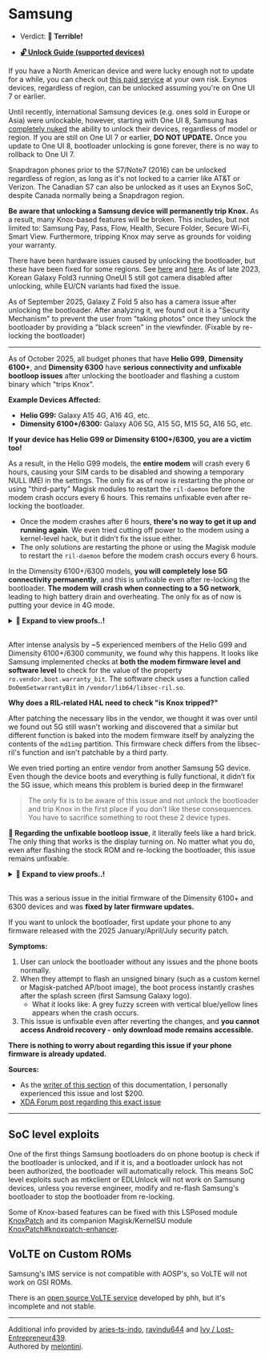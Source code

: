 # Samsung

- Verdict: **🍅 Terrible!**
* [**🔓️ Unlock Guide (supported devices)**](../../misc/samsung-unlock.md)

If you have a North American device and were lucky enough not to update for a while, you can check out [this paid service][Paid North American Unlock] at your own risk. Exynos devices, regardless of region, can be unlocked assuming you're on One UI 7 or earlier. 

Until recently, international Samsung devices (e.g. ones sold in Europe or Asia) were unlockable, however, starting with One UI 8, Samsung has [completely nuked][One UI 8 Unlock] the ability to unlock their devices, regardless of model or region. If you are still on One UI 7 or earlier, **DO NOT UPDATE.** Once you update to One UI 8, bootloader unlocking is gone forever, there is no way to rollback to One UI 7.

Snapdragon phones prior to the S7/Note7 (2016) can be unlocked regardless of region, as long as it's not locked to a carrier like AT&T or Verizon. The Canadian S7 can also be unlocked as it uses an Exynos SoC, despite Canada normally being a Snapdragon region.

**Be aware that unlocking a Samsung device will permanently trip Knox.** As a result, many Knox-based features will be broken. This includes, but not limited to: Samsung Pay, Pass, Flow, Health, Secure Folder, Secure Wi-Fi, Smart View. Furthermore, tripping Knox may serve as grounds for voiding your warranty.

There have been hardware issues caused by unlocking the bootloader, but these have been fixed for some regions. See [here][1] and [here][2]. As of late 2023, Korean Galaxy Fold3 running OneUI 5 still got camera disabled after unlocking, while EU/CN variants had fixed the issue.

As of September 2025, Galaxy Z Fold 5 also has a camera issue after unlocking the bootloader. After analyzing it, we found out it is a "Security Mechanism" to prevent the user from "taking photos" once they unlock the bootloader by providing a "black screen" in the viewfinder. (Fixable by re-locking the bootloader)

---

As of October 2025, all budget phones that have **Helio G99**, **Dimensity 6100+**, and **Dimensity 6300** have **serious connectivity and unfixable bootloop issues** after unlocking the bootloader and flashing a custom binary which "trips Knox".

**Example Devices Affected:**
- **Helio G99:** Galaxy A15 4G, A16 4G, etc.
- **Dimensity 6100+/6300:** Galaxy A06 5G, A15 5G, M15 5G, A16 5G, etc.

**If your device has Helio G99 or Dimensity 6100+/6300, you are a victim too!**

As a result, in the Helio G99 models, the **entire modem** will crash every 6 hours, causing your SIM cards to be disabled and showing a temporary NULL IMEI in the settings. The only fix as of now is restarting the phone or using "third-party" Magisk modules to restart the `ril-daemon` before the modem crash occurs every 6 hours. This remains unfixable even after re-locking the bootloader.

   - Once the modem crashes after 6 hours, **there's no way to get it up and running again**. We even tried cutting off power to the modem using a kernel-level hack, but it didn’t fix the issue either.
   - The only solutions are restarting the phone or using the Magisk module to restart the `ril-daemon` before the modem crash occurs every 6 hours.

In the Dimensity 6100+/6300 models, **you will completely lose 5G connectivity permanently**, and this is unfixable even after re-locking the bootloader. **The modem will crash when connecting to a 5G network**, leading to high battery drain and overheating. The only fix as of now is putting your device in 4G mode.

<details>
<summary><b>🍅 Expand to view proofs..!</b></summary>

https://github.com/user-attachments/assets/dcf5c6d6-59fb-4e8c-9a1c-d44888f0a0d4

</details><br>

After intense analysis by ~5 experienced members of the Helio G99 and Dimensity 6100+/6300 community, we found why this happens. It looks like Samsung implemented checks at **both the modem firmware level and software level** to check for the value of the property `ro.vendor.boot.warranty_bit`. The software check uses a function called `DoOemSetwarrantyBit` in `/vendor/lib64/libsec-ril.so`.

**Why does a RIL-related HAL need to check "is Knox tripped?"**

After patching the necessary libs in the vendor, we thought it was over until we found out 5G still wasn't working and discovered that a similar but different function is baked into the modem firmware itself by analyzing the contents of the `md1img` partition. This firmware check differs from the libsec-ril's function and isn't patchable by a third party.

We even tried porting an entire vendor from another Samsung 5G device. Even though the device boots and everything is fully functional, it didn’t fix the 5G issue, which means this problem is buried deep in the firmware!

> The only fix is to be aware of this issue and not unlock the bootloader and trip Knox in the first place if you don't like these consequences. You have to sacrifice something to root these 2 device types.

**🔴 Regarding the unfixable bootloop issue**, it literally feels like a hard brick. The only thing that works is the display turning on. No matter what you do, even after flashing the stock ROM and re-locking the bootloader, this issue remains unfixable.

<details>
<summary><b>🍅 Expand to view proofs..!</b></summary>

https://github.com/user-attachments/assets/5338f5fc-5b0b-4e03-a179-9092bd54d841

</details><br>

This was a serious issue in the initial firmware of the Dimensity 6100+ and 6300 devices and was **fixed by later firmware updates.**

If you want to unlock the bootloader, first update your phone to any firmware released with the 2025 January/April/July security patch.

**Symptoms:**
1. User can unlock the bootloader without any issues and the phone boots normally.
2. When they attempt to flash an unsigned binary (such as a custom kernel or Magisk-patched AP/boot image), the boot process instantly crashes after the splash screen (first Samsung Galaxy logo).
   - What it looks like: A grey fuzzy screen with vertical blue/yellow lines appears when the crash occurs.
3. This issue is unfixable even after reverting the changes, and **you cannot access Android recovery - only download mode remains accessible.**

**There is nothing to worry about regarding this issue if your phone firmware is already updated.**

**Sources:**
- As the [writer of this section](https://github.com/ravindu644) of this documentation, I personally experienced this issue and lost $200.
- [XDA Forum post regarding this exact issue](https://xdaforums.com/t/bootloop-without-access-to-recovery-need-insights-a156e-dsn.4707443/)

---

## SoC level exploits
One of the first things Samsung bootloaders do on phone bootup is check if the bootloader is unlocked, and if it is, and a bootloader unlock has not been authorized, the bootloader will automatically relock. This means SoC level exploits such as mtkclient or EDLUnlock will not work on Samsung devices, unless you reverse engineer, modify and re-flash Samsung's bootloader to stop the bootloader from re-locking. 

Some of Knox-based features can be fixed with this LSPosed module [KnoxPatch] and its companion Magisk/KernelSU module [KnoxPatch#knoxpatch-enhancer].

## VoLTE on Custom ROMs

Samsung's IMS service is not compatible with AOSP's, so VoLTE will not work on GSI ROMs.

There is an [open source VoLTE service] developed by phh, but it's incomplete and not stable.

***
Additional info provided by [aries-ts-indo](https://github.com/aries-ts-indo), [ravindu644](https://github.com/ravindu644) and [Ivy / Lost-Entrepreneur439](https://github.com/Lost-Entrepreneur439).<br/>
Authored by [melontini](https://github.com/melontini).

[1]:https://www.xda-developers.com/bootloader-unlocking-no-longer-kills-galaxy-z-fold-3-cameras/
[2]:https://www.xda-developers.com/samsung-galaxy-s22-bootloader-unlock-camera-working/

[open source VoLTE service]:https://github.com/phhusson/ims
[Paid North American Unlock]:https://xdaforums.com/t/android-unsamlock-bootloader-unlock-for-samsung-us-canada-devices.4215101/
[KnoxPatch]:https://github.com/BlackMesa123/KnoxPatch
[KnoxPatch#knoxpatch-enhancer]:https://github.com/BlackMesa123/KnoxPatch#knoxpatch-enhancer
[One UI 8 Unlock]:https://xdaforums.com/t/bootloader-unlocking-option-removed-from-one-ui-8-0.4751904/
